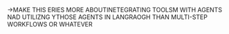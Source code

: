 ->MAKE THIS ERIES MORE ABOUTINETEGRATING TOOLSM WITH AGENTS  NAD UTILIZNG YTHOSE AGENTS IN LANGRAOGH THAN MULTI-STEP WORKFLOWS OR WHATEVER